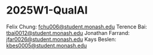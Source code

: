 # 2025W1-QualAI
Felix Chung: fchu006@student.monash.edu
Terence Bai: tbai0012@student.monash.edu
Jonathan Farrand: jfar0026@student.monash.edu
Kays Beslen: kbes0005@student.monash.edu